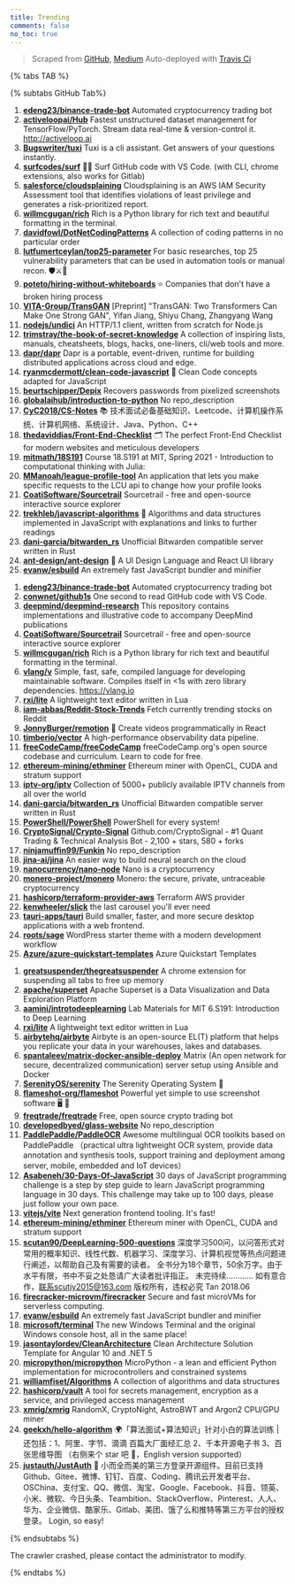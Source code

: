 ```yaml
---
title: Trending
comments: false
no_toc: true
---
```


> Scraped from [GitHub](https://github.com/trending), [Medium](https://medium.com/topic/popular)
Auto-deployed with [Travis Ci](https://travis-ci.org/)

{% tabs TAB %}
<!-- tab GitHub -->
{% subtabs GitHub Tab%}
<!-- tab Daily -->
1. [**edeng23/binance-trade-bot**](https://github.com/edeng23/binance-trade-bot)
Automated cryptocurrency trading bot
2. [**activeloopai/Hub**](https://github.com/activeloopai/Hub)
Fastest unstructured dataset management for TensorFlow/PyTorch. Stream data real-time & version-control it. http://activeloop.ai
3. [**Bugswriter/tuxi**](https://github.com/Bugswriter/tuxi)
Tuxi is a cli assistant. Get answers of your questions instantly.
4. [**surfcodes/surf**](https://github.com/surfcodes/surf)
🏄‍♂️ Surf GitHub code with VS Code. (with CLI, chrome extensions, also works for Gitlab)
5. [**salesforce/cloudsplaining**](https://github.com/salesforce/cloudsplaining)
Cloudsplaining is an AWS IAM Security Assessment tool that identifies violations of least privilege and generates a risk-prioritized report.
6. [**willmcgugan/rich**](https://github.com/willmcgugan/rich)
Rich is a Python library for rich text and beautiful formatting in the terminal.
7. [**davidfowl/DotNetCodingPatterns**](https://github.com/davidfowl/DotNetCodingPatterns)
A collection of coding patterns in no particular order
8. [**lutfumertceylan/top25-parameter**](https://github.com/lutfumertceylan/top25-parameter)
For basic researches, top 25 vulnerability parameters that can be used in automation tools or manual recon. 🛡️⚔️🧙
9. [**poteto/hiring-without-whiteboards**](https://github.com/poteto/hiring-without-whiteboards)
⭐️ Companies that don't have a broken hiring process
10. [**VITA-Group/TransGAN**](https://github.com/VITA-Group/TransGAN)
[Preprint] "TransGAN: Two Transformers Can Make One Strong GAN", Yifan Jiang, Shiyu Chang, Zhangyang Wang
11. [**nodejs/undici**](https://github.com/nodejs/undici)
An HTTP/1.1 client, written from scratch for Node.js
12. [**trimstray/the-book-of-secret-knowledge**](https://github.com/trimstray/the-book-of-secret-knowledge)
A collection of inspiring lists, manuals, cheatsheets, blogs, hacks, one-liners, cli/web tools and more.
13. [**dapr/dapr**](https://github.com/dapr/dapr)
Dapr is a portable, event-driven, runtime for building distributed applications across cloud and edge.
14. [**ryanmcdermott/clean-code-javascript**](https://github.com/ryanmcdermott/clean-code-javascript)
🛁 Clean Code concepts adapted for JavaScript
15. [**beurtschipper/Depix**](https://github.com/beurtschipper/Depix)
Recovers passwords from pixelized screenshots
16. [**globalaihub/introduction-to-python**](https://github.com/globalaihub/introduction-to-python)
No repo_description
17. [**CyC2018/CS-Notes**](https://github.com/CyC2018/CS-Notes)
📚 技术面试必备基础知识、Leetcode、计算机操作系统、计算机网络、系统设计、Java、Python、C++
18. [**thedaviddias/Front-End-Checklist**](https://github.com/thedaviddias/Front-End-Checklist)
🗂 The perfect Front-End Checklist for modern websites and meticulous developers
19. [**mitmath/18S191**](https://github.com/mitmath/18S191)
Course 18.S191 at MIT, Spring 2021 - Introduction to computational thinking with Julia:
20. [**MManoah/league-profile-tool**](https://github.com/MManoah/league-profile-tool)
An application that lets you make specific requests to the LCU api to change how your profile looks
21. [**CoatiSoftware/Sourcetrail**](https://github.com/CoatiSoftware/Sourcetrail)
Sourcetrail - free and open-source interactive source explorer
22. [**trekhleb/javascript-algorithms**](https://github.com/trekhleb/javascript-algorithms)
📝 Algorithms and data structures implemented in JavaScript with explanations and links to further readings
23. [**dani-garcia/bitwarden_rs**](https://github.com/dani-garcia/bitwarden_rs)
Unofficial Bitwarden compatible server written in Rust
24. [**ant-design/ant-design**](https://github.com/ant-design/ant-design)
🌈 A UI Design Language and React UI library
25. [**evanw/esbuild**](https://github.com/evanw/esbuild)
An extremely fast JavaScript bundler and minifier
<!-- endtab -->
<!-- tab Weekly -->
1. [**edeng23/binance-trade-bot**](https://github.com/edeng23/binance-trade-bot)
Automated cryptocurrency trading bot
2. [**conwnet/github1s**](https://github.com/conwnet/github1s)
One second to read GitHub code with VS Code.
3. [**deepmind/deepmind-research**](https://github.com/deepmind/deepmind-research)
This repository contains implementations and illustrative code to accompany DeepMind publications
4. [**CoatiSoftware/Sourcetrail**](https://github.com/CoatiSoftware/Sourcetrail)
Sourcetrail - free and open-source interactive source explorer
5. [**willmcgugan/rich**](https://github.com/willmcgugan/rich)
Rich is a Python library for rich text and beautiful formatting in the terminal.
6. [**vlang/v**](https://github.com/vlang/v)
Simple, fast, safe, compiled language for developing maintainable software. Compiles itself in <1s with zero library dependencies. https://vlang.io
7. [**rxi/lite**](https://github.com/rxi/lite)
A lightweight text editor written in Lua
8. [**iam-abbas/Reddit-Stock-Trends**](https://github.com/iam-abbas/Reddit-Stock-Trends)
Fetch currently trending stocks on Reddit
9. [**JonnyBurger/remotion**](https://github.com/JonnyBurger/remotion)
🎥 Create videos programmatically in React
10. [**timberio/vector**](https://github.com/timberio/vector)
A high-performance observability data pipeline.
11. [**freeCodeCamp/freeCodeCamp**](https://github.com/freeCodeCamp/freeCodeCamp)
freeCodeCamp.org's open source codebase and curriculum. Learn to code for free.
12. [**ethereum-mining/ethminer**](https://github.com/ethereum-mining/ethminer)
Ethereum miner with OpenCL, CUDA and stratum support
13. [**iptv-org/iptv**](https://github.com/iptv-org/iptv)
Collection of 5000+ publicly available IPTV channels from all over the world
14. [**dani-garcia/bitwarden_rs**](https://github.com/dani-garcia/bitwarden_rs)
Unofficial Bitwarden compatible server written in Rust
15. [**PowerShell/PowerShell**](https://github.com/PowerShell/PowerShell)
PowerShell for every system!
16. [**CryptoSignal/Crypto-Signal**](https://github.com/CryptoSignal/Crypto-Signal)
Github.com/CryptoSignal - #1 Quant Trading & Technical Analysis Bot - 2,100 + stars, 580 + forks
17. [**ninjamuffin99/Funkin**](https://github.com/ninjamuffin99/Funkin)
No repo_description
18. [**jina-ai/jina**](https://github.com/jina-ai/jina)
An easier way to build neural search on the cloud
19. [**nanocurrency/nano-node**](https://github.com/nanocurrency/nano-node)
Nano is a cryptocurrency
20. [**monero-project/monero**](https://github.com/monero-project/monero)
Monero: the secure, private, untraceable cryptocurrency
21. [**hashicorp/terraform-provider-aws**](https://github.com/hashicorp/terraform-provider-aws)
Terraform AWS provider
22. [**kenwheeler/slick**](https://github.com/kenwheeler/slick)
the last carousel you'll ever need
23. [**tauri-apps/tauri**](https://github.com/tauri-apps/tauri)
Build smaller, faster, and more secure desktop applications with a web frontend.
24. [**roots/sage**](https://github.com/roots/sage)
WordPress starter theme with a modern development workflow
25. [**Azure/azure-quickstart-templates**](https://github.com/Azure/azure-quickstart-templates)
Azure Quickstart Templates
<!-- endtab -->
<!-- tab Monthly -->
1. [**greatsuspender/thegreatsuspender**](https://github.com/greatsuspender/thegreatsuspender)
A chrome extension for suspending all tabs to free up memory
2. [**apache/superset**](https://github.com/apache/superset)
Apache Superset is a Data Visualization and Data Exploration Platform
3. [**aamini/introtodeeplearning**](https://github.com/aamini/introtodeeplearning)
Lab Materials for MIT 6.S191: Introduction to Deep Learning
4. [**rxi/lite**](https://github.com/rxi/lite)
A lightweight text editor written in Lua
5. [**airbytehq/airbyte**](https://github.com/airbytehq/airbyte)
Airbyte is an open-source EL(T) platform that helps you replicate your data in your warehouses, lakes and databases.
6. [**spantaleev/matrix-docker-ansible-deploy**](https://github.com/spantaleev/matrix-docker-ansible-deploy)
Matrix (An open network for secure, decentralized communication) server setup using Ansible and Docker
7. [**SerenityOS/serenity**](https://github.com/SerenityOS/serenity)
The Serenity Operating System 🐞
8. [**flameshot-org/flameshot**](https://github.com/flameshot-org/flameshot)
Powerful yet simple to use screenshot software 🖥️ 📸
9. [**freqtrade/freqtrade**](https://github.com/freqtrade/freqtrade)
Free, open source crypto trading bot
10. [**developedbyed/glass-website**](https://github.com/developedbyed/glass-website)
No repo_description
11. [**PaddlePaddle/PaddleOCR**](https://github.com/PaddlePaddle/PaddleOCR)
Awesome multilingual OCR toolkits based on PaddlePaddle （practical ultra lightweight OCR system, provide data annotation and synthesis tools, support training and deployment among server, mobile, embedded and IoT devices）
12. [**Asabeneh/30-Days-Of-JavaScript**](https://github.com/Asabeneh/30-Days-Of-JavaScript)
30 days of JavaScript programming challenge is a step by step guide to learn JavaScript programming language in 30 days. This challenge may take up to 100 days, please just follow your own pace.
13. [**vitejs/vite**](https://github.com/vitejs/vite)
Next generation frontend tooling. It's fast!
14. [**ethereum-mining/ethminer**](https://github.com/ethereum-mining/ethminer)
Ethereum miner with OpenCL, CUDA and stratum support
15. [**scutan90/DeepLearning-500-questions**](https://github.com/scutan90/DeepLearning-500-questions)
深度学习500问，以问答形式对常用的概率知识、线性代数、机器学习、深度学习、计算机视觉等热点问题进行阐述，以帮助自己及有需要的读者。 全书分为18个章节，50余万字。由于水平有限，书中不妥之处恳请广大读者批评指正。 未完待续............ 如有意合作，联系scutjy2015@163.com 版权所有，违权必究 Tan 2018.06
16. [**firecracker-microvm/firecracker**](https://github.com/firecracker-microvm/firecracker)
Secure and fast microVMs for serverless computing.
17. [**evanw/esbuild**](https://github.com/evanw/esbuild)
An extremely fast JavaScript bundler and minifier
18. [**microsoft/terminal**](https://github.com/microsoft/terminal)
The new Windows Terminal and the original Windows console host, all in the same place!
19. [**jasontaylordev/CleanArchitecture**](https://github.com/jasontaylordev/CleanArchitecture)
Clean Architecture Solution Template for Angular 10 and .NET 5
20. [**micropython/micropython**](https://github.com/micropython/micropython)
MicroPython - a lean and efficient Python implementation for microcontrollers and constrained systems
21. [**williamfiset/Algorithms**](https://github.com/williamfiset/Algorithms)
A collection of algorithms and data structures
22. [**hashicorp/vault**](https://github.com/hashicorp/vault)
A tool for secrets management, encryption as a service, and privileged access management
23. [**xmrig/xmrig**](https://github.com/xmrig/xmrig)
RandomX, CryptoNight, AstroBWT and Argon2 CPU/GPU miner
24. [**geekxh/hello-algorithm**](https://github.com/geekxh/hello-algorithm)
🌍「算法面试+算法知识」针对小白的算法训练 | 还包括：1、阿里、字节、滴滴 百篇大厂面经汇总 2、千本开源电子书 3、百张思维导图 （右侧来个 star 吧 🌹，English version supported）
25. [**justauth/JustAuth**](https://github.com/justauth/JustAuth)
💯 小而全而美的第三方登录开源组件。目前已支持Github、Gitee、微博、钉钉、百度、Coding、腾讯云开发者平台、OSChina、支付宝、QQ、微信、淘宝、Google、Facebook、抖音、领英、小米、微软、今日头条、Teambition、StackOverflow、Pinterest、人人、华为、企业微信、酷家乐、Gitlab、美团、饿了么和推特等第三方平台的授权登录。 Login, so easy!
<!-- endtab -->
{% endsubtabs %}
<!-- endtab -->
<!-- tab Medium -->
The crawler crashed, please contact the administrator to modify.
<!-- endtab -->
{% endtabs %}
